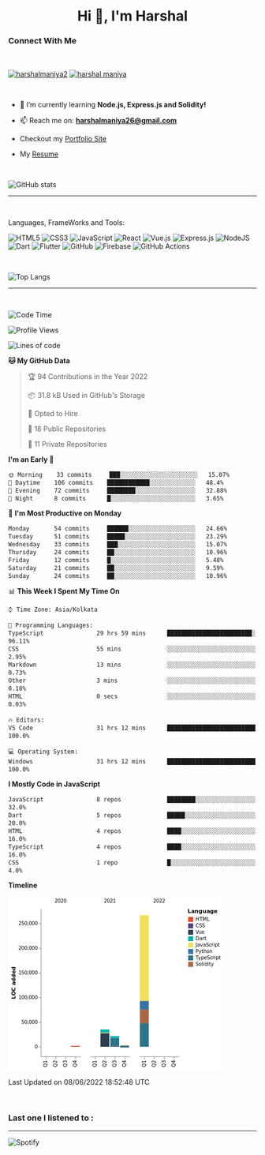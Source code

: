<h1 align="center">Hi 👋, I'm Harshal</h1>

### Connect With Me

<br/>

 <p align="left">
<a href="https://twitter.com/harshalmaniya2" target="blank"><img align="center" src="https://raw.githubusercontent.com/rahuldkjain/github-profile-readme-generator/master/src/images/icons/Social/twitter.svg" alt="harshalmaniya2" height="30" width="40" /></a>
<a href="https://www.linkedin.com/in/harshal-maniya-74459a120/" target="blank"><img align="center" src="https://raw.githubusercontent.com/rahuldkjain/github-profile-readme-generator/master/src/images/icons/Social/linked-in-alt.svg" alt="harshal maniya" height="30" width="40" /></a>
</p>

 <br/>

- 🌱 I’m currently learning **Node.js, Express.js and Solidity!**

- 📫 Reach me on: **harshalmaniya26@gmail.com**

- Checkout my <a href="https://harshalmaniya.netlify.app/" target="blank"> Portfolio Site</a>
- My <a href="https://harshalmaniya.netlify.app/assets/Harshal_CV.f2fb748a.pdf" target="blank"> Resume</a>

  <br/>
![GitHub stats](https://github-readme-stats.vercel.app/api?username=harshal2608&show_icons=true&theme=dark&count_private=true)

---

 <br/>

Languages, FrameWorks and Tools:

<img alt="HTML5" src="https://img.shields.io/badge/html5%20-%23E34F26.svg?&style=for-the-badge&logo=html5&logoColor=white"/> <img alt="CSS3" src="https://img.shields.io/badge/css3%20-%231572B6.svg?&style=for-the-badge&logo=css3&logoColor=white"/> <img alt="JavaScript" src="https://img.shields.io/badge/javascript%20-%23323330.svg?&style=for-the-badge&logo=javascript&logoColor=%23F7DF1E"/> <img alt="React" src="https://img.shields.io/badge/react%20-%2320232a.svg?&style=for-the-badge&logo=react&logoColor=%2361DAFB"/> <img alt="Vue.js" src="https://img.shields.io/badge/vuejs%20-%2335495e.svg?&style=for-the-badge&logo=vue.js&logoColor=%234FC08D"/> <img alt="Express.js" src="https://img.shields.io/badge/express.js%20-%23404d59.svg?&style=for-the-badge"/> <img alt="NodeJS" src="https://img.shields.io/badge/node.js%20-%2343853D.svg?&style=for-the-badge&logo=node.js&logoColor=white"/> <img alt="Dart" src="https://img.shields.io/badge/dart-%230175C2.svg?&style=for-the-badge&logo=dart&logoColor=white"/> <img alt="Flutter" src="https://img.shields.io/badge/Flutter%20-%2302569B.svg?&style=for-the-badge&logo=Flutter&logoColor=white" /> <img alt="GitHub" src="https://img.shields.io/badge/github%20-%23121011.svg?&style=for-the-badge&logo=github&logoColor=white"/> <img alt="Firebase" src="https://img.shields.io/badge/firebase%20-%23039BE5.svg?&style=for-the-badge&logo=firebase"/> <img alt="GitHub Actions" src="https://img.shields.io/badge/github%20actions%20-%232671E5.svg?&style=for-the-badge&logo=github%20actions&logoColor=white"/>

 <br/>

![Top Langs](https://github-readme-stats.vercel.app/api/top-langs/?username=harshal2608)

---

 <br/>

<!--START_SECTION:waka-->
![Code Time](http://img.shields.io/badge/Code%20Time-0%20secs-blue)

![Profile Views](http://img.shields.io/badge/Profile%20Views-0-blue)

![Lines of code](https://img.shields.io/badge/From%20Hello%20World%20I%27ve%20Written-327%20Thousand%20lines%20of%20code-blue)

**🐱 My GitHub Data** 

> 🏆 94 Contributions in the Year 2022
 > 
> 📦 31.8 kB Used in GitHub's Storage 
 > 
> 💼 Opted to Hire
 > 
> 📜 18 Public Repositories 
 > 
> 🔑 11 Private Repositories  
 > 
**I'm an Early 🐤** 

```text
🌞 Morning    33 commits     ███░░░░░░░░░░░░░░░░░░░░░░   15.07% 
🌆 Daytime    106 commits    ████████████░░░░░░░░░░░░░   48.4% 
🌃 Evening    72 commits     ████████░░░░░░░░░░░░░░░░░   32.88% 
🌙 Night      8 commits      █░░░░░░░░░░░░░░░░░░░░░░░░   3.65%

```
📅 **I'm Most Productive on Monday** 

```text
Monday       54 commits     ██████░░░░░░░░░░░░░░░░░░░   24.66% 
Tuesday      51 commits     █████░░░░░░░░░░░░░░░░░░░░   23.29% 
Wednesday    33 commits     ███░░░░░░░░░░░░░░░░░░░░░░   15.07% 
Thursday     24 commits     ██░░░░░░░░░░░░░░░░░░░░░░░   10.96% 
Friday       12 commits     █░░░░░░░░░░░░░░░░░░░░░░░░   5.48% 
Saturday     21 commits     ██░░░░░░░░░░░░░░░░░░░░░░░   9.59% 
Sunday       24 commits     ██░░░░░░░░░░░░░░░░░░░░░░░   10.96%

```


📊 **This Week I Spent My Time On** 

```text
⌚︎ Time Zone: Asia/Kolkata

💬 Programming Languages: 
TypeScript               29 hrs 59 mins      ████████████████████████░   96.11% 
CSS                      55 mins             ░░░░░░░░░░░░░░░░░░░░░░░░░   2.95% 
Markdown                 13 mins             ░░░░░░░░░░░░░░░░░░░░░░░░░   0.73% 
Other                    3 mins              ░░░░░░░░░░░░░░░░░░░░░░░░░   0.18% 
HTML                     0 secs              ░░░░░░░░░░░░░░░░░░░░░░░░░   0.03%

🔥 Editors: 
VS Code                  31 hrs 12 mins      █████████████████████████   100.0%

💻 Operating System: 
Windows                  31 hrs 12 mins      █████████████████████████   100.0%

```

**I Mostly Code in JavaScript** 

```text
JavaScript               8 repos             ████████░░░░░░░░░░░░░░░░░   32.0% 
Dart                     5 repos             █████░░░░░░░░░░░░░░░░░░░░   20.0% 
HTML                     4 repos             ████░░░░░░░░░░░░░░░░░░░░░   16.0% 
TypeScript               4 repos             ████░░░░░░░░░░░░░░░░░░░░░   16.0% 
CSS                      1 repo              █░░░░░░░░░░░░░░░░░░░░░░░░   4.0%

```


**Timeline**

![Chart not found](https://raw.githubusercontent.com/harshal2608/harshal2608/master/charts/bar_graph.png) 


 Last Updated on 08/06/2022 18:52:48 UTC
<!--END_SECTION:waka-->

 <br/>

### Last one I listened to :

---

![Spotify](https://novatorem-seven-psi.vercel.app/api/spotify)
